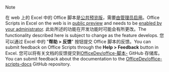 > [!NOTE]
> <span data-ttu-id="0759e-101">在 web 上的 Excel 中的 Office 脚本是[公共预览版](https://techcommunity.microsoft.com/t5/excel-blog/announcing-office-scripts-preview/ba-p/1093559)，需要[由管理员启用](https://support.office.com/article/office-scripts-settings-in-m365-19d3c51a-6ca2-40ab-978d-60fa49554dcf)。</span><span class="sxs-lookup"><span data-stu-id="0759e-101">Office Scripts in Excel on the web is in [public preview](https://techcommunity.microsoft.com/t5/excel-blog/announcing-office-scripts-preview/ba-p/1093559) and needs to be [enabled by your administrator](https://support.office.com/article/office-scripts-settings-in-m365-19d3c51a-6ca2-40ab-978d-60fa49554dcf).</span></span> <span data-ttu-id="0759e-102">此处所述的功能在开发功能时可能会有所更改。</span><span class="sxs-lookup"><span data-stu-id="0759e-102">The functionality described here is subject to change as the feature develops.</span></span> <span data-ttu-id="0759e-103">您可以通过 Excel 中的 "**帮助 > 反馈**" 按钮提交 Office 脚本的反馈。</span><span class="sxs-lookup"><span data-stu-id="0759e-103">You can submit feedback on Office Scripts through the **Help > Feedback** button in Excel.</span></span> <span data-ttu-id="0759e-104">您可以将有关文档的反馈提交到[OfficeDev/office-脚本-](https://github.com/OfficeDev/office-scripts-docs/issues) GitHub 存储库。</span><span class="sxs-lookup"><span data-stu-id="0759e-104">You can submit feedback about the documentation to the [OfficeDev/office-scripts-docs](https://github.com/OfficeDev/office-scripts-docs/issues) GitHub repository.</span></span>
